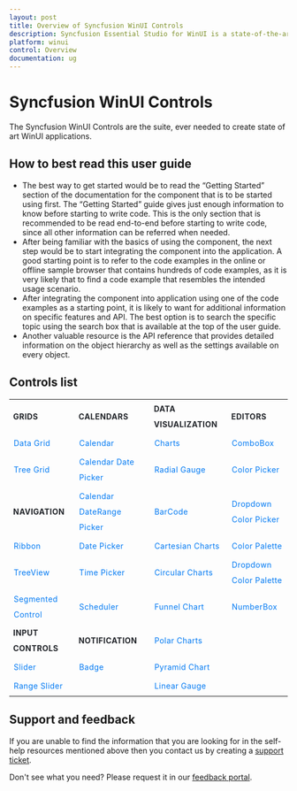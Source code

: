 ```yaml
---
layout: post
title: Overview of Syncfusion WinUI Controls
description: Syncfusion Essential Studio for WinUI is a state-of-the-art WinUI toolkit for developing Windows apps.
platform: winui
control: Overview
documentation: ug
---
```


# Syncfusion WinUI Controls

The Syncfusion WinUI Controls are the suite, ever needed to create state of art WinUI applications.

## How to best read this user guide

* The best way to get started would be to read the “Getting Started” section of the documentation for the component that is to be started using first. The “Getting Started” guide gives just enough information to know before starting to write code. This is the only section that is recommended to be read end-to-end before starting to write code, since all other information can be referred when needed.
* After being familiar with the basics of using the component, the next step would be to start integrating the component into the application. A good starting point is to refer to the code examples in the online or offline sample browser that contains hundreds of code examples, as it is very likely that to find a code example that resembles the intended usage scenario.
* After integrating the component into application using one of the code examples as a starting point, it is likely to want for additional information on specific features and API. The best option is to search the specific topic using the search box that is available at the top of the user guide.
* Another valuable resource is the API reference that provides detailed information on the object hierarchy as well as the settings available on every object.

## Controls list

<style>
#table
{
border:0 !important;
line-height: 2!important;
}

tr
{
border:0 !important;
}

td
{
border:0 !important;
}

#anchor
{
text-decoration: none!important; 
font-size: 14px!important; 
color: #0079F3!important;
letter-spacing: 0.47px!important;
text-align: left!important;
}
#title
{
font-size: 14px!important;
color: #22252A!important;
letter-spacing: 0.47px!important;
text-align: left!important;
font-weight: bold!important;
border:0 !important;
background-color:transparent!important;
}

</style>


<table id="table">
<tbody>
<colgroup>
<col style="width: 170px">
<col style="width: 210px">
<col style="width: 190px">
<col style="width: 158px">
</colgroup>

  <tr>
    <th id="title">GRIDS</th>
    <th id="title">CALENDARS</th>
    <th id="title">DATA VISUALIZATION</th>
    <th id="title">EDITORS</th>
  </tr>
  <tr>
    <td><a id="anchor"  href="https://help.syncfusion.com/winui/datagrid/getting-started" >Data Grid</a> </td>
    <td><a id="anchor"  href="https://help.syncfusion.com/winui/calendar/getting-started" >Calendar</a> </td>
    <td><a id="anchor"  href="https://help.syncfusion.com/winui/chart/getting-started" >Charts</a>         </td>
    <td><a id="anchor" href="https://help.syncfusion.com/winui/combobox/getting-started">ComboBox</a></td>
  </tr>
  <tr>
    <td><a id="anchor"  href="https://help.syncfusion.com/winui/treegrid/getting-started">Tree Grid</a></td>
    <td><a id="anchor"  href="https://help.syncfusion.com/winui/calendar-date-picker/getting-started">Calendar Date Picker</a></td>
    <td><a id="anchor"  href="https://help.syncfusion.com/winui/radial-gauge/getting-started">Radial Gauge</a></td>
    <td><a id="anchor"  href="https://help.syncfusion.com/winui/color-picker/getting-started">Color Picker</a></td>
  </tr>
  <tr>
    <td id="title">NAVIGATION</td>
    <td><a id="anchor"  href="https://help.syncfusion.com/winui/calendar-daterange-picker/getting-started">Calendar DateRange Picker</a></td>
    <td><a id="anchor"  href="https://help.syncfusion.com/winui/barcode/getting-started" >BarCode</a></td>
    <td><a id="anchor"  href="https://help.syncfusion.com/winui/dropdown-color-picker/getting-started">Dropdown Color Picker</a></td>
  </tr>
  <tr>
    <td><a id="anchor"  href="https://help.syncfusion.com/winui/ribbon/getting-started" >Ribbon</a></td>
    <td><a id="anchor"  href="https://help.syncfusion.com/winui/date-picker/getting-started" >Date Picker</a></td>
    <td><a id="anchor"  href="https://help.syncfusion.com/winui/cartesian-charts/getting-started">Cartesian Charts</a></td>
    <td><a id="anchor"  href="https://help.syncfusion.com/winui/color-palette/getting-started">Color Palette</a></td>
  </tr>
  <tr>
    <td><a id="anchor"  href="https://help.syncfusion.com/winui/treeview/getting-started" >TreeView</a></td>
    <td><a id="anchor"  href="https://help.syncfusion.com/winui/time-picker/getting-started">Time Picker</a></td>
    <td><a id="anchor"  href="https://help.syncfusion.com/winui/circular-charts/getting-started">Circular Charts</a></td>
    <td><a id="anchor"  href="https://help.syncfusion.com/winui/dropdown-color-palette/getting-started">Dropdown Color Palette</a></td>
  </tr>
  <tr>
    <td><a id="anchor"  href="https://help.syncfusion.com/winui/segmentedcontrol/getting-started" >Segmented Control</a></td>
    <td><a id="anchor"  href="https://help.syncfusion.com/winui/scheduler/getting-started">Scheduler</a></td>
    <td><a id="anchor"  href="https://help.syncfusion.com/winui/funnel-chart/getting-started">Funnel Chart</a></td>
    <td><a id="anchor"  href="https://help.syncfusion.com/winui/numberbox/getting-started" >NumberBox</a></td>
  </tr>
  <tr>
    <td id="title">INPUT CONTROLS</td>
    <td id="title">NOTIFICATION</td>
    <td><a id="anchor"  href="https://help.syncfusion.com/winui/polar-chart/getting-started">Polar Charts</a></td>
    <td></td>
  </tr>
  <tr>
    <td><a id="anchor"  href="https://help.syncfusion.com/winui/slider/getting-started">Slider</a></td>
    <td><a id="anchor"  href="https://help.syncfusion.com/winui/badge/getting-started">Badge</a></td>
    <td><a id="anchor"  href="https://help.syncfusion.com/winui/pyramid-chart/getting-started">Pyramid Chart</a></td>
    <td></td>
  </tr>
  <tr>
    <td><a id="anchor"  href="https://help.syncfusion.com/winui/rangeslider/getting-started">Range Slider</a></td>
    <td></td>
    <td><a id="anchor"  href="https://help.syncfusion.com/winui/linear-gauge/getting-started" >Linear Gauge</a></td>
    <td></td>
  </tr>
</tbody>
</table>

## Support and feedback

If you are unable to find the information that you are looking for in the self-help resources mentioned above then you contact us by creating a [support ticket](https://www.syncfusion.com/support/directtrac/incidents).

Don't see what you need? Please request it in our [feedback portal](https://www.syncfusion.com/feedback/winui).